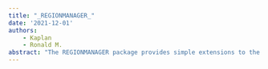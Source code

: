 ```yaml
---
title: "_REGIONMANAGER_"
date: '2021-12-01'
authors: 
    - Kaplan
    - Ronald M.
abstract: "The REGIONMANAGER package provides simple extensions to the core region and window functions. These are aimed at giving users and application implementors more flexible and systematic control over the specification and reuse of screen regions."
---
```


